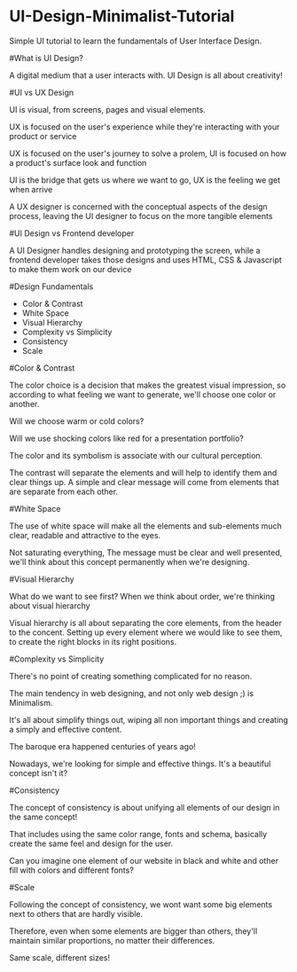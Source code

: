 # UI-Design-Minimalist-Tutorial
Simple UI tutorial to learn the fundamentals of User Interface Design.



#What is UI Design?

A digital medium that a user interacts with. UI Design is all about creativity!



#UI vs UX Design

UI is visual, from screens, pages and visual elements.

UX is focused on the user's experience while they're interacting with your product or service

UX is focused on the user's journey to solve a prolem, UI is focused on how a product's surface look and function

UI is the bridge that gets us where we want to go, UX is the feeling we get when arrive

A UX designer is concerned with the conceptual aspects of the design process, leaving the UI designer to focus on the more tangible elements



#UI Design vs Frontend developer

A UI Designer handles designing and prototyping the screen, while a frontend developer takes those designs and uses HTML, CSS & Javascript to make them work on our device



#Design Fundamentals

- Color & Contrast
- White Space
- Visual Hierarchy
- Complexity vs Simplicity
- Consistency
- Scale



#Color & Contrast

The color choice is a decision that makes the greatest visual impression, so according to what feeling we want to generate, we'll choose one color or another. 

Will we choose warm or cold colors? 

Will we use shocking colors like red for a presentation portfolio?

The color and its symbolism is associate with our cultural perception.

The contrast will separate the elements and will help to identify them and clear things up.
A simple and clear message will come from elements that are separate from each other.



#White Space

The use of white space will make all the elements and sub-elements much clear, readable and attractive to the eyes. 

Not saturating everything, The message must be clear and well presented, we'll think about this concept permanently when we're designing.



#Visual Hierarchy

What do we want to see first? When we think about order, we're thinking about visual hierarchy

Visual hierarchy is all about separating the core elements, from the header to the concent.
Setting up every element where we would like to see them, to create the right blocks in its right positions.



#Complexity vs Simplicity

There's no point of creating something complicated for no reason.

The main tendency in web designing, and not only web design ;) is Minimalism.

It's all about simplify things out, wiping all non important things and creating a simply and effective content.

The baroque era happened centuries of years ago!

Nowadays, we're looking for simple and effective things. It's a beautiful concept isn't it?



#Consistency

The concept of consistency is about unifying all elements of our design in the same concept! 

That includes using the same color range, fonts and schema, basically create the same feel and design for the user. 

Can you imagine one element of our website in black and white and other fill with colors and different fonts?



#Scale

Following the concept of consistency, we wont want some big elements next to others that are hardly visible.

Therefore, even when some elements are bigger than others, they'll maintain similar proportions, no matter their differences.

Same scale, different sizes!  